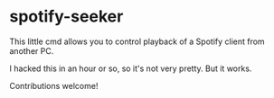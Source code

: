 # spotify-seeker

This little cmd allows you to control playback of a Spotify client from another PC.

I hacked this in an hour or so, so it's not very pretty. But it works.

Contributions welcome!
